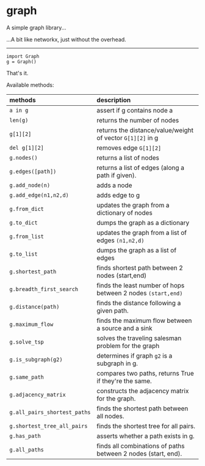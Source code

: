 # graph

A simple graph library...

...A bit like networkx, just without the overhead.


---------------------------

    import Graph
    g = Graph()
    
That's it.

Available methods:

| methods | description |
|:---|:---|
| `a in g` | assert if g contains node a |
| `len(g)` | returns the number of nodes |
| `g[1][2]` | returns the distance/value/weight of vector `G[1][2]` in g |
| `del g[1][2]` | removes edge `G[1][2]` |
| `g.nodes()` | returns a list of nodes |
| `g.edges([path])` | returns a list of edges (along a path if given). |
| `g.add_node(n)` | adds a node |
| `g.add_edge(n1,n2,d)` | adds edge to g |
| `g.from_dict` | updates the graph from a dictionary of nodes |
| `g.to_dict` | dumps the graph as a dictionary |
| `g.from_list` | updates the graph from a list of edges `(n1,n2,d)` |
| `g.to_list` | dumps the graph as a list of edges |
| `g.shortest_path` | finds shortest path between 2 nodes (start,end)|
| `g.breadth_first_search` | finds the least number of hops between 2 nodes `(start,end)`|
| `g.distance(path)` | finds the distance following a given path. |
| `g.maximum_flow` | finds the maximum flow between a source and a sink|
| `g.solve_tsp` | solves the traveling salesman problem for the graph|
| `g.is_subgraph(g2)` | determines if graph `g2` is a subgraph in g.|
| `g.same_path` | compares two paths, returns True if they're the same.|
| `g.adjacency_matrix` | constructs the adjacency matrix for the graph.|
| `g.all_pairs_shortest_paths` | finds the shortest path between all nodes. |
| `g.shortest_tree_all_pairs` | finds the shortest tree for all pairs.|
| `g.has_path` | asserts whether a path exists in g.|
| `g.all_paths` | finds all combinations of paths between 2 nodes (start, end).|


